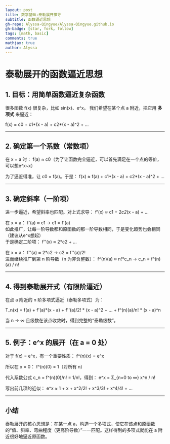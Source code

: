 ```yaml
---
layout: post
title: 数学基础:泰勒展开推导
subtitle: 函数逼近思想
gh-repo: Alyssa-Qingyue/Alyssa-Qingyue.github.io
gh-badge: [star, fork, follow]
tags: [math, basic]
comments: true
mathjax: true
author: Alyssa
---
```

# 泰勒展开的函数逼近思想

## 1. 目标：用简单函数逼近复杂函数
很多函数 f(x) 很复杂，比如 sin(x)、e^x。
我们希望在某个点 a 附近，把它用 **多项式** 来逼近：

f(x) ≈ c0 + c1*(x - a) + c2*(x - a)^2 + ...

---

## 2. 确定第一个系数（常数项）
在 x = a 时：
f(a) ≈ c0（为了让函数完全逼近，可以首先满足在一个点的等价，可以想e^x~x）

为了逼近得准，让 c0 = f(a)。于是：
f(x) ≈ f(a) + c1*(x - a) + c2*(x - a)^2 + ...

---

## 3. 确定斜率（一阶项）
进一步逼近，希望斜率也匹配。对上式求导：
f'(x) ≈ c1 + 2*c2*(x - a) + ...

在 x = a：
f'(a) ≈ c1  →  c1 = f'(a)<br>
如此推广，让每一阶导数都和原函数的那一阶导数相同，于是变化趋势也会相同（建议从e^x想起）<br>
于是确定二阶项：
f''(x) ≈ 2*c2 + ...

在 x = a：
f''(a) ≈ 2*c2  →  c2 = f''(a)/2!<br>
进而继续推广到第 n 阶导数（n 为非负整数）：
f^(n)(a) ≈ n!*c_n  →  c_n = f^(n)(a) / n!

---

## 4. 得到泰勒展开式（有限阶逼近）
在点 a 附近的 n 阶多项式逼近（泰勒多项式）为：

T_n(x) = f(a)
       + f'(a)*(x - a)
       + f''(a)/2! * (x - a)^2
       + ...
       + f^(n)(a)/n! * (x - a)^n

当 n → ∞ 且级数在该点收敛时，得到完整的“泰勒级数”。

---

## 5. 例子：e^x 的展开（在 a = 0 处）
对于 f(x) = e^x，有一个重要性质：
f^(n)(x) = e^x

所以在 x = 0：
f^(n)(0) = 1（对所有 n）

代入系数公式 c_n = f^(n)(0)/n! = 1/n!，得到：
e^x = Σ_{n=0 to ∞} x^n / n!

写出前几项的近似：
e^x ≈ 1 + x + x^2/2! + x^3/3! + x^4/4! + ...

---

## 小结
泰勒展开的核心思想是：在某一点 a，构造一个多项式，使它在该点和原函数的“值、斜率、弯曲程度（更高阶导数）”一一匹配。这样得到的多项式就能在 a 附近很好地逼近原函数。
